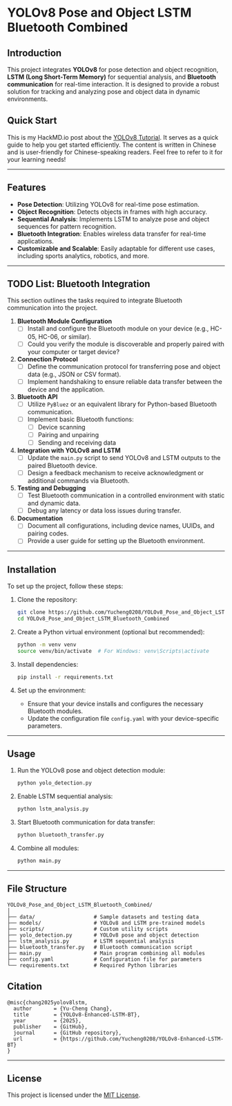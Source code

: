 # YOLOv8 Pose and Object LSTM Bluetooth Combined

## Introduction
This project integrates **YOLOv8** for pose detection and object recognition, **LSTM (Long Short-Term Memory)** for sequential analysis, and **Bluetooth communication** for real-time interaction. It is designed to provide a robust solution for tracking and analyzing pose and object data in dynamic environments.

## Quick Start

This is my HackMD.io post about the [YOLOv8 Tutorial](https://hackmd.io/@Yucheng208/YOLOv8-Tutorial). It serves as a quick guide to help you get started efficiently. The content is written in Chinese and is user-friendly for Chinese-speaking readers. Feel free to refer to it for your learning needs!

---

## Features
- **Pose Detection**: Utilizing YOLOv8 for real-time pose estimation.
- **Object Recognition**: Detects objects in frames with high accuracy.
- **Sequential Analysis**: Implements LSTM to analyze pose and object sequences for pattern recognition.
- **Bluetooth Integration**: Enables wireless data transfer for real-time applications.
- **Customizable and Scalable**: Easily adaptable for different use cases, including sports analytics, robotics, and more.

---

## TODO List: Bluetooth Integration
This section outlines the tasks required to integrate Bluetooth communication into the project.

1. **Bluetooth Module Configuration**
   - [ ] Install and configure the Bluetooth module on your device (e.g., HC-05, HC-06, or similar).
   - [ ] Could you verify the module is discoverable and properly paired with your computer or target device?

2. **Connection Protocol**
   - [ ] Define the communication protocol for transferring pose and object data (e.g., JSON or CSV format).
   - [ ] Implement handshaking to ensure reliable data transfer between the device and the application.

3. **Bluetooth API**
   - [ ] Utilize `PyBluez` or an equivalent library for Python-based Bluetooth communication.
   - [ ] Implement basic Bluetooth functions:
     - [ ] Device scanning
     - [ ] Pairing and unpairing
     - [ ] Sending and receiving data

4. **Integration with YOLOv8 and LSTM**
   - [ ] Update the `main.py` script to send YOLOv8 and LSTM outputs to the paired Bluetooth device.
   - [ ] Design a feedback mechanism to receive acknowledgment or additional commands via Bluetooth.

5. **Testing and Debugging**
   - [ ] Test Bluetooth communication in a controlled environment with static and dynamic data.
   - [ ] Debug any latency or data loss issues during transfer.

6. **Documentation**
   - [ ] Document all configurations, including device names, UUIDs, and pairing codes.
   - [ ] Provide a user guide for setting up the Bluetooth environment.

---

## Installation
To set up the project, follow these steps:

1. Clone the repository:
   ```bash
   git clone https://github.com/Yucheng0208/YOLOv8_Pose_and_Object_LSTM_Bluetooth_Combined.git
   cd YOLOv8_Pose_and_Object_LSTM_Bluetooth_Combined
   ```

2. Create a Python virtual environment (optional but recommended):
   ```bash
   python -m venv venv
   source venv/bin/activate  # For Windows: venv\Scripts\activate
   ```

3. Install dependencies:
   ```bash
   pip install -r requirements.txt
   ```

4. Set up the environment:
   - Ensure that your device installs and configures the necessary Bluetooth modules.
   - Update the configuration file `config.yaml` with your device-specific parameters.

---

## Usage
1. Run the YOLOv8 pose and object detection module:
   ```bash
   python yolo_detection.py
   ```

2. Enable LSTM sequential analysis:
   ```bash
   python lstm_analysis.py
   ```

3. Start Bluetooth communication for data transfer:
   ```bash
   python bluetooth_transfer.py
   ```

4. Combine all modules:
   ```bash
   python main.py
   ```

---

## File Structure
```
YOLOv8_Pose_and_Object_LSTM_Bluetooth_Combined/
│
├── data/                   # Sample datasets and testing data
├── models/                 # YOLOv8 and LSTM pre-trained models
├── scripts/                # Custom utility scripts
├── yolo_detection.py       # YOLOv8 pose and object detection
├── lstm_analysis.py        # LSTM sequential analysis
├── bluetooth_transfer.py   # Bluetooth communication script
├── main.py                 # Main program combining all modules
├── config.yaml             # Configuration file for parameters
└── requirements.txt        # Required Python libraries
```

## Citation
```
@misc{chang2025yolov8lstm,
  author       = {Yu-Cheng Chang},
  title        = {YOLOv8-Enhanced-LSTM-BT},
  year         = {2025},
  publisher    = {GitHub},
  journal      = {GitHub repository},
  url          = {https://github.com/Yucheng0208/YOLOv8-Enhanced-LSTM-BT}
}
```

---

## License
This project is licensed under the [MIT License](LICENSE).

